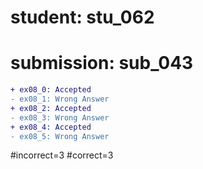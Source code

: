 # student: stu_062
# submission: sub_043

```diff
+ ex08_0: Accepted
- ex08_1: Wrong Answer
+ ex08_2: Accepted
- ex08_3: Wrong Answer
+ ex08_4: Accepted
- ex08_5: Wrong Answer
```
#incorrect=3
#correct=3

